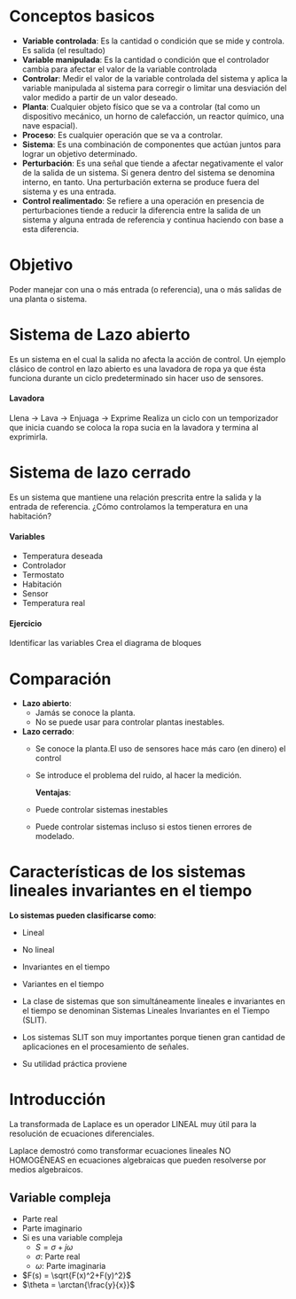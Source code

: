 # Conceptos basicos
- **Variable controlada**: Es la cantidad o condición que se mide y controla. Es salida (el resultado)
- **Variable manipulada**: Es la cantidad o condición que el controlador cambia para afectar el valor de la variable controlada
- **Controlar**: Medir el valor de la variable controlada del sistema y aplica la variable manipulada al sistema para corregir o limitar una desviación del valor medido a partir de un valor deseado.
-  **Planta**: Cualquier objeto físico que se va a controlar (tal como un dispositivo mecánico, un horno de calefacción, un reactor químico, una nave espacial).
-  **Proceso**: Es cualquier operación que se va a controlar.
-  **Sistema**: Es una combinación de componentes que actúan juntos para lograr un objetivo determinado.
-  **Perturbación**: Es una señal que tiende a afectar negativamente el valor de la salida de un sistema. Si genera dentro del sistema se denomina interno, en tanto. Una perturbación externa se produce fuera del sistema y es una entrada.
-  **Control realimentado**: Se refiere a una operación en presencia de perturbaciones tiende a reducir la diferencia entre la salida de un sistema y alguna entrada de referencia y continua haciendo con base a esta diferencia.

# Objetivo
Poder manejar con una o más entrada (o referencia), una o más salidas de una planta o sistema.

# Sistema de Lazo abierto
Es un sistema en el cual la salida no afecta la acción de control.
Un ejemplo clásico de control en lazo abierto es una lavadora de ropa ya que ésta funciona durante un ciclo predeterminado sin hacer uso de sensores.

#### Lavadora
Llena -> Lava -> Enjuaga -> Exprime
Realiza un ciclo con un temporizador que inicia cuando se coloca la ropa sucia en la lavadora y termina al exprimirla.

# Sistema de lazo cerrado
Es un sistema que mantiene una relación prescrita entre la salida y la entrada de referencia. 
¿Cómo controlamos la temperatura en una habitación?

#### Variables
- Temperatura deseada
- Controlador
- Termostato
- Habitación
- Sensor
- Temperatura real

#### Ejercicio
Identificar las variables 
Crea el diagrama de bloques

# Comparación
- **Lazo abierto**:
  - Jamás se conoce la planta. 
  - No se puede usar para controlar plantas inestables.
- **Lazo cerrado**:
  - Se conoce la planta.El uso de sensores hace más caro (en dinero) el control
  - Se introduce el problema del ruido, al hacer la medición.
  
    **Ventajas**:
  - Puede controlar sistemas inestables
  - Puede controlar sistemas incluso si estos tienen errores de modelado.

# Características de los sistemas lineales invariantes en el tiempo
**Lo sistemas pueden clasificarse como**:
- Lineal
- No lineal
- Invariantes en el tiempo
- Variantes en el tiempo

- La clase de sistemas que son simultáneamente lineales e invariantes en el tiempo se denominan Sistemas Lineales Invariantes en el Tiempo (SLIT).
- Los sistemas SLIT son muy importantes porque tienen gran cantidad de aplicaciones en el procesamiento de señales.
- Su utilidad práctica proviene 
  

# Introducción
La transformada de Laplace es un operador LINEAL muy útil para la resolución de ecuaciones diferenciales.

Laplace demostró como transformar ecuaciones lineales NO HOMOGÉNEAS en ecuaciones algebraicas que pueden resolverse por medios algebraicos.

## Variable compleja
- Parte real
- Parte imaginario
- Si es una variable compleja
  - $S = \sigma + j\omega$
  - $\sigma$: Parte real
  - $\omega$: Parte imaginaria
- $F(s) = \sqrt{F(x)^2+F(y)^2}$
- $\theta = \arctan{\frac{y}{x}}$